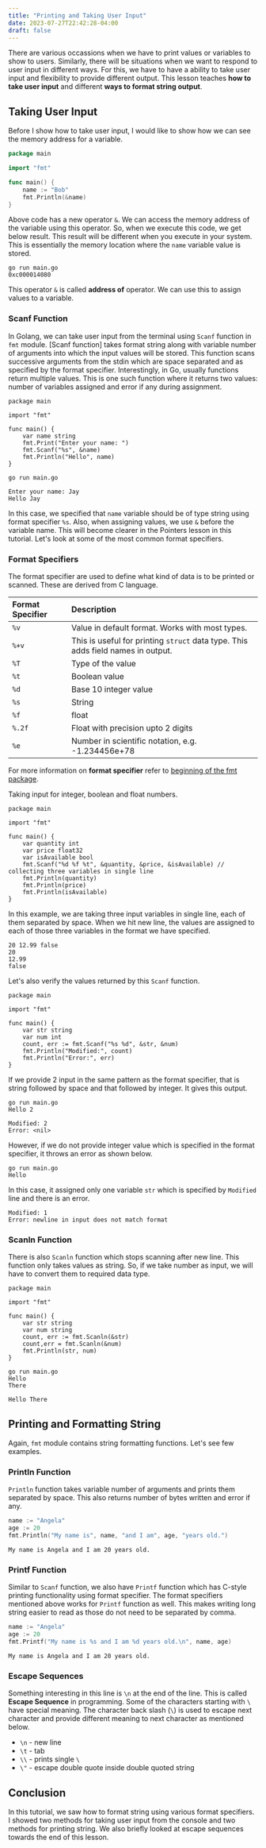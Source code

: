 ```yaml
---
title: "Printing and Taking User Input"
date: 2023-07-27T22:42:28-04:00
draft: false
---
```


There are various occassions when we have to print values or variables to show to users. Similarly, there will be situations when we want to respond to user input in different ways. For this, we have to have a ability to take user input and flexibility to provide different output. This lesson teaches **how to take user input** and different **ways to format string output**.
<!--more-->

## Taking User Input

Before I show how to take user input, I would like to show how we can see the memory address for a variable.

```go
package main

import "fmt"

func main() {
	name := "Bob"
	fmt.Println(&name)
}
```

Above code has a new operator `&`. We can access the memory address of the variable using this operator. So, when we execute this code, we get below result. This result will be different when you execute in your system. This is essentially the memory location where the `name` variable value is stored.

```shell{.show-prompt lineNos=false}
go run main.go
0xc000014080
```

This operator `&` is called **address of** operator. We can use this to assign values to a variable.

### Scanf Function

In Golang, we can take user input from the terminal using `Scanf` function in `fmt` module. [Scanf function] takes format string along with variable number of arguments into which the input values will be stored. This function scans successive arguments from the stdin which are space separated and as specified by the format specifier. Interestingly, in Go, usually functions return multiple values. This is one such function where it returns two values: number of variables assigned and error if any during assignment.

```go{ filename="main.go" }
package main

import "fmt"

func main() {
	var name string
	fmt.Print("Enter your name: ")
	fmt.Scanf("%s", &name)
	fmt.Println("Hello", name)
}
```

```shell{ .show-prompt lineNos=false }
go run main.go
```

```output{ lineNos=false }
Enter your name: Jay
Hello Jay
```

In this case, we specified that `name` variable should be of type string using format specifier `%s`. Also, when assigning values, we use `&` before the variable name. This will become clearer in the Pointers lesson in this tutorial. Let's look at some of the most common format specifiers.


### Format Specifiers

The format specifier are used to define what kind of data is to be printed or scanned. These are derived from C language.

| Format Specifier | Description |
|:-----------------|:------------|
| `%v` | Value in default format. Works with most types. |
| `%+v` | This is useful for printing `struct` data type. This adds field names in output. |
| `%T` | Type of the value |
| `%t` | Boolean value |
| `%d` | Base 10 integer value |
| `%s` | String |
| `%f` | float |
| `%.2f` | Float with precision upto 2 digits |
| `%e` | Number in scientific notation, e.g. -1.234456e+78 |

For more information on **format specifier** refer to [beginning of the fmt package](https://pkg.go.dev/fmt).

Taking input for integer, boolean and float numbers.

```go{filename="main.go"}
package main

import "fmt"

func main() {
    var quantity int
    var price float32
    var isAvailable bool
    fmt.Scanf("%d %f %t", &quantity, &price, &isAvailable) // collecting three variables in single line
    fmt.Println(quantity)
    fmt.Println(price)
    fmt.Println(isAvailable)
}
```

In this example, we are taking three input variables in single line, each of them separated by space. When we hit new line, the values are assigned to each of those three variables in the format we have specified.

```output{lineNos=false}
20 12.99 false
20
12.99
false
```

Let's also verify the values returned by this `Scanf` function.

```go{filename = "main.go"}
package main

import "fmt"

func main() {
    var str string
	var num int
	count, err := fmt.Scanf("%s %d", &str, &num)
	fmt.Println("Modified:", count)
	fmt.Println("Error:", err)
}
```

If we provide 2 input in the same pattern as the format specifier, that is string followed by space and that followed by integer. It gives this output.

```shell{ .show-prompt lineNos=false }
go run main.go
Hello 2
```

```output{lineNos=false}
Modified: 2
Error: <nil>
```

However, if we do not provide integer value which is specified in the format specifier, it throws an error as shown below.

```shell{ .show-prompt lineNos=false }
go run main.go
Hello
```

In this case, it assigned only one variable `str` which is specified by `Modified` line and there is an error.

```output{lineNos=false}
Modified: 1
Error: newline in input does not match format
```

### Scanln Function

There is also `Scanln` function which stops scanning after new line. This function only takes values as string. So, if we take number as input, we will have to convert them to required data type.

```go{filename="main.go"}
package main

import "fmt"

func main() {
    var str string
	var num string
	count, err := fmt.Scanln(&str)
    count,err = fmt.Scanln(&num)
    fmt.Println(str, num)
}
```

```shell{ .show-prompt lineNos=false }
go run main.go
Hello
There
```

```output{lineNos=false}
Hello There
```

## Printing and Formatting String

Again, `fmt` module contains string formatting functions. Let's see few examples.

### Println Function

`Println` function takes variable number of arguments and prints them separated by space. This also returns number of bytes written and error if any.

```go
name := "Angela"
age := 20
fmt.Println("My name is", name, "and I am", age, "years old.")
```

```output{lineNos=false}
My name is Angela and I am 20 years old.
```

### Printf Function

Similar to `Scanf` function, we also have `Printf` function which has C-style printing functionality using format specifier. The format specifiers mentioned above works for `Printf` function as well. This makes writing long string easier to read as those do not need to be separated by comma.

```go
name := "Angela"
age := 20
fmt.Printf("My name is %s and I am %d years old.\n", name, age)
```

```output{lineNos=false}
My name is Angela and I am 20 years old.
```

### Escape Sequences

Something interesting in this line is `\n` at the end of the line. This is called **Escape Sequence** in programming. Some of the characters starting with `\` have special meaning. The character back slash (`\`) is used to escape next character and provide different meaning to next character as mentioned below.

- `\n` - new line
- `\t` - tab
- `\\` - prints single `\`
- `\"` - escape double quote inside double quoted string

## Conclusion

In this tutorial, we saw how to format string using various format specifiers. I showed two methods for taking user input from the console and two methods for printing string. We also briefly looked at escape sequences towards the end of this lesson.